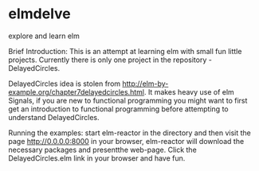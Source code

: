 # elmdelve
explore and learn elm

Brief Introduction:
This is an attempt at learning elm with small fun little projects. Currently there is only one project in the repository - DelayedCircles.

DelayedCircles idea is stolen from http://elm-by-example.org/chapter7delayedcircles.html. It makes heavy use of elm Signals, if you are new to functional programming you might want to first get an introduction to functional programming before attempting to understand DelayedCircles. 

Running the examples:
start elm-reactor in the directory and then visit the page http://0.0.0.0:8000 in your browser, elm-reactor will download the necessary packages and presentthe web-page. Click the DelayedCircles.elm link in your browser and have fun.
